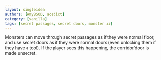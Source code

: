 ```yaml
---
layout: singleidea
authors: [AmyBSOD, aosdict]
category: [vanilla]
tags: [secret passages, secret doors, monster ai]
---
```

Monsters can move through secret passages as if they were normal floor, and use secret doors as if they were normal doors (even unlocking them if they have a tool). If the player sees this happening, the corridor/door is made unsecret.
